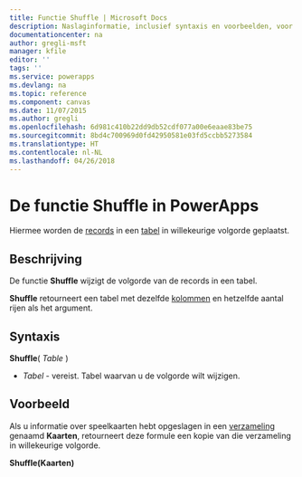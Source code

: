 ```yaml
---
title: Functie Shuffle | Microsoft Docs
description: Naslaginformatie, inclusief syntaxis en voorbeelden, voor de functie Shuffle in PowerApps
documentationcenter: na
author: gregli-msft
manager: kfile
editor: ''
tags: ''
ms.service: powerapps
ms.devlang: na
ms.topic: reference
ms.component: canvas
ms.date: 11/07/2015
ms.author: gregli
ms.openlocfilehash: 6d981c410b22dd9db52cdf077a00e6eaae83be75
ms.sourcegitcommit: 8bd4c700969d0fd42950581e03fd5ccbb5273584
ms.translationtype: HT
ms.contentlocale: nl-NL
ms.lasthandoff: 04/26/2018
---
```

# <a name="shuffle-function-in-powerapps"></a>De functie Shuffle in PowerApps
Hiermee worden de [records](../working-with-tables.md#records) in een [tabel](../working-with-tables.md) in willekeurige volgorde geplaatst.

## <a name="description"></a>Beschrijving
De functie **Shuffle** wijzigt de volgorde van de records in een tabel.

**Shuffle** retourneert een tabel met dezelfde [kolommen](../working-with-tables.md#columns) en hetzelfde aantal rijen als het argument.

## <a name="syntax"></a>Syntaxis
**Shuffle**( *Table* )

* *Tabel* - vereist.  Tabel waarvan u de volgorde wilt wijzigen.

## <a name="example"></a>Voorbeeld
Als u informatie over speelkaarten hebt opgeslagen in een [verzameling](../working-with-data-sources.md#collections) genaamd **Kaarten**, retourneert deze formule een kopie van die verzameling in willekeurige volgorde.

**Shuffle(Kaarten)**

